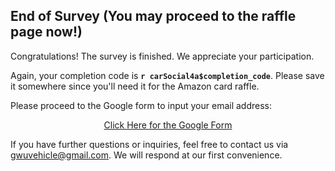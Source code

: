 ## End of Survey (You may proceed to the raffle page now!)

Congratulations! The survey is finished. We appreciate your participation.

Again, your completion code is **`r carSocial4a$completion_code`**. Please save it somewhere since you'll need it for the Amazon card raffle.

Please proceed to the Google form to input your email address:

<div style="text-align: center;">
<a href="https://forms.gle/znRvnyYynt5VNu2S7" class="btn btn-info btn-sm" role="button" target="_blank"> Click Here for the Google Form </a> 
</div>

If you have further questions or inquiries, feel free to contact us via [gwuvehicle@gmail.com](mailto:gwuvehicle@gmail.com). We will respond at our first convenience.